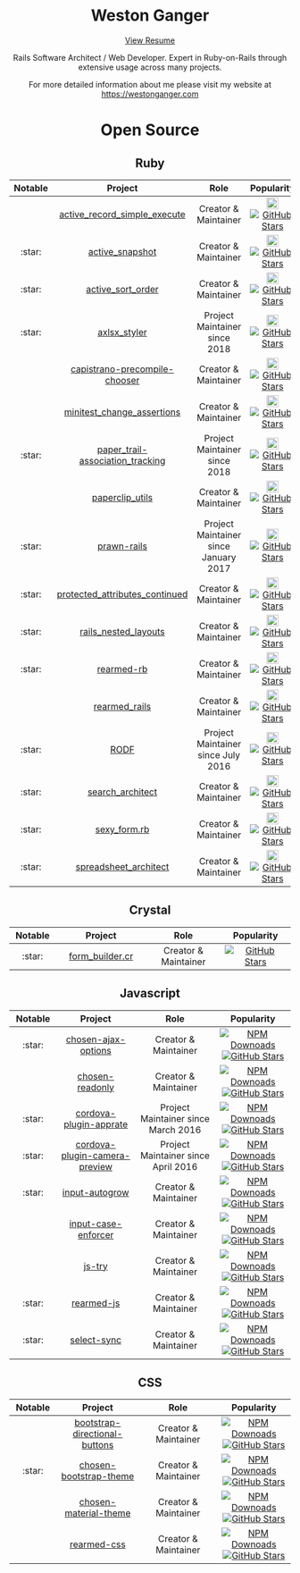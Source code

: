 <h1 align="center">Weston Ganger</h1><p align="center"><a href="https://westonganger.com/resume.pdf">View Resume</a></p><p align="center">Rails Software Architect / Web Developer. Expert in Ruby-on-Rails through extensive usage across many projects.</p><p align="center">For more detailed information about me please visit my website at <a href="https://westonganger.com">https://westonganger.com</a></p><h1 align="center">Open Source</h1><h2 align="center">Ruby</h2><table><thead><th width="100">Notable</th><th width="325">Project</th><th width="325">Role</th><th width="275">Popularity</th></thead><tbody><tr><td align="center"></td><td align="center"><a href="https://github.com/westonganger/active_record_simple_execute">active_record_simple_execute</a></td><td align="center">Creator &amp; Maintainer</td><td align="center"><a target="_blank" href="https://rubygems.org/gems/active_record_simple_execute"><img alt="RubyGems Downloads" border="0" height="21" src="https://ruby-gem-downloads-badge.herokuapp.com/active_record_simple_execute?label=rubygems&amp;type=total&amp;total_label=downloads&amp;color=brightgreen" /></a><a href="https://github.com/westonganger/active_record_simple_execute"><img alt="GitHub Stars" src="https://img.shields.io/github/stars/westonganger/active_record_simple_execute.svg?style=social&amp;label=Star" /></a></td></tr><tr><td align="center">:star:</td><td align="center"><a href="https://github.com/westonganger/active_snapshot">active_snapshot</a></td><td align="center">Creator &amp; Maintainer</td><td align="center"><a target="_blank" href="https://rubygems.org/gems/active_snapshot"><img alt="RubyGems Downloads" border="0" height="21" src="https://ruby-gem-downloads-badge.herokuapp.com/active_snapshot?label=rubygems&amp;type=total&amp;total_label=downloads&amp;color=brightgreen" /></a><a href="https://github.com/westonganger/active_snapshot"><img alt="GitHub Stars" src="https://img.shields.io/github/stars/westonganger/active_snapshot.svg?style=social&amp;label=Star" /></a></td></tr><tr><td align="center">:star:</td><td align="center"><a href="https://github.com/westonganger/active_sort_order">active_sort_order</a></td><td align="center">Creator &amp; Maintainer</td><td align="center"><a target="_blank" href="https://rubygems.org/gems/active_sort_order"><img alt="RubyGems Downloads" border="0" height="21" src="https://ruby-gem-downloads-badge.herokuapp.com/active_sort_order?label=rubygems&amp;type=total&amp;total_label=downloads&amp;color=brightgreen" /></a><a href="https://github.com/westonganger/active_sort_order"><img alt="GitHub Stars" src="https://img.shields.io/github/stars/westonganger/active_sort_order.svg?style=social&amp;label=Star" /></a></td></tr><tr><td align="center">:star:</td><td align="center"><a href="https://github.com/axlsx-styler-gem/axlsx_styler">axlsx_styler</a></td><td align="center">Project Maintainer since 2018</td><td align="center"><a target="_blank" href="https://rubygems.org/gems/axlsx_styler"><img alt="RubyGems Downloads" border="0" height="21" src="https://ruby-gem-downloads-badge.herokuapp.com/axlsx_styler?label=rubygems&amp;type=total&amp;total_label=downloads&amp;color=brightgreen" /></a><a href="https://github.com/axlsx-styler-gem/axlsx_styler"><img alt="GitHub Stars" src="https://img.shields.io/github/stars/axlsx-styler-gem/axlsx_styler.svg?style=social&amp;label=Star" /></a></td></tr><tr><td align="center"></td><td align="center"><a href="https://github.com/westonganger/capistrano-precompile-chooser">capistrano-precompile-chooser</a></td><td align="center">Creator &amp; Maintainer</td><td align="center"><a target="_blank" href="https://rubygems.org/gems/capistrano-precompile-chooser"><img alt="RubyGems Downloads" border="0" height="21" src="https://ruby-gem-downloads-badge.herokuapp.com/capistrano-precompile-chooser?label=rubygems&amp;type=total&amp;total_label=downloads&amp;color=brightgreen" /></a><a href="https://github.com/westonganger/capistrano-precompile-chooser"><img alt="GitHub Stars" src="https://img.shields.io/github/stars/westonganger/capistrano-precompile-chooser.svg?style=social&amp;label=Star" /></a></td></tr><tr><td align="center"></td><td align="center"><a href="https://github.com/westonganger/minitest_change_assertions">minitest_change_assertions</a></td><td align="center">Creator &amp; Maintainer</td><td align="center"><a target="_blank" href="https://rubygems.org/gems/minitest_change_assertions"><img alt="RubyGems Downloads" border="0" height="21" src="https://ruby-gem-downloads-badge.herokuapp.com/minitest_change_assertions?label=rubygems&amp;type=total&amp;total_label=downloads&amp;color=brightgreen" /></a><a href="https://github.com/westonganger/minitest_change_assertions"><img alt="GitHub Stars" src="https://img.shields.io/github/stars/westonganger/minitest_change_assertions.svg?style=social&amp;label=Star" /></a></td></tr><tr><td align="center">:star:</td><td align="center"><a href="https://github.com/westonganger/paper_trail-association_tracking">paper_trail-association_tracking</a></td><td align="center">Project Maintainer since 2018</td><td align="center"><a target="_blank" href="https://rubygems.org/gems/paper_trail-association_tracking"><img alt="RubyGems Downloads" border="0" height="21" src="https://ruby-gem-downloads-badge.herokuapp.com/paper_trail-association_tracking?label=rubygems&amp;type=total&amp;total_label=downloads&amp;color=brightgreen" /></a><a href="https://github.com/westonganger/paper_trail-association_tracking"><img alt="GitHub Stars" src="https://img.shields.io/github/stars/westonganger/paper_trail-association_tracking.svg?style=social&amp;label=Star" /></a></td></tr><tr><td align="center"></td><td align="center"><a href="https://github.com/westonganger/paperclip_utils">paperclip_utils</a></td><td align="center">Creator &amp; Maintainer</td><td align="center"><a target="_blank" href="https://rubygems.org/gems/paperclip_utils"><img alt="RubyGems Downloads" border="0" height="21" src="https://ruby-gem-downloads-badge.herokuapp.com/paperclip_utils?label=rubygems&amp;type=total&amp;total_label=downloads&amp;color=brightgreen" /></a><a href="https://github.com/westonganger/paperclip_utils"><img alt="GitHub Stars" src="https://img.shields.io/github/stars/westonganger/paperclip_utils.svg?style=social&amp;label=Star" /></a></td></tr><tr><td align="center">:star:</td><td align="center"><a href="https://github.com/cortiz/prawn-rails">prawn-rails</a></td><td align="center">Project Maintainer since January 2017</td><td align="center"><a target="_blank" href="https://rubygems.org/gems/prawn-rails"><img alt="RubyGems Downloads" border="0" height="21" src="https://ruby-gem-downloads-badge.herokuapp.com/prawn-rails?label=rubygems&amp;type=total&amp;total_label=downloads&amp;color=brightgreen" /></a><a href="https://github.com/cortiz/prawn-rails"><img alt="GitHub Stars" src="https://img.shields.io/github/stars/cortiz/prawn-rails.svg?style=social&amp;label=Star" /></a></td></tr><tr><td align="center">:star:</td><td align="center"><a href="https://github.com/westonganger/protected_attributes_continued">protected_attributes_continued</a></td><td align="center">Creator &amp; Maintainer</td><td align="center"><a target="_blank" href="https://rubygems.org/gems/protected_attributes_continued"><img alt="RubyGems Downloads" border="0" height="21" src="https://ruby-gem-downloads-badge.herokuapp.com/protected_attributes_continued?label=rubygems&amp;type=total&amp;total_label=downloads&amp;color=brightgreen" /></a><a href="https://github.com/westonganger/protected_attributes_continued"><img alt="GitHub Stars" src="https://img.shields.io/github/stars/westonganger/protected_attributes_continued.svg?style=social&amp;label=Star" /></a></td></tr><tr><td align="center">:star:</td><td align="center"><a href="https://github.com/westonganger/rails_nested_layouts">rails_nested_layouts</a></td><td align="center">Creator &amp; Maintainer</td><td align="center"><a target="_blank" href="https://rubygems.org/gems/rails_nested_layouts"><img alt="RubyGems Downloads" border="0" height="21" src="https://ruby-gem-downloads-badge.herokuapp.com/rails_nested_layouts?label=rubygems&amp;type=total&amp;total_label=downloads&amp;color=brightgreen" /></a><a href="https://github.com/westonganger/rails_nested_layouts"><img alt="GitHub Stars" src="https://img.shields.io/github/stars/westonganger/rails_nested_layouts.svg?style=social&amp;label=Star" /></a></td></tr><tr><td align="center">:star:</td><td align="center"><a href="https://github.com/westonganger/rearmed-rb">rearmed-rb</a></td><td align="center">Creator &amp; Maintainer</td><td align="center"><a target="_blank" href="https://rubygems.org/gems/rearmed"><img alt="RubyGems Downloads" border="0" height="21" src="https://ruby-gem-downloads-badge.herokuapp.com/rearmed?label=rubygems&amp;type=total&amp;total_label=downloads&amp;color=brightgreen" /></a><a href="https://github.com/westonganger/rearmed-rb"><img alt="GitHub Stars" src="https://img.shields.io/github/stars/westonganger/rearmed-rb.svg?style=social&amp;label=Star" /></a></td></tr><tr><td align="center"></td><td align="center"><a href="https://github.com/westonganger/rearmed_rails">rearmed_rails</a></td><td align="center">Creator &amp; Maintainer</td><td align="center"><a target="_blank" href="https://rubygems.org/gems/rearmed_rails"><img alt="RubyGems Downloads" border="0" height="21" src="https://ruby-gem-downloads-badge.herokuapp.com/rearmed_rails?label=rubygems&amp;type=total&amp;total_label=downloads&amp;color=brightgreen" /></a><a href="https://github.com/westonganger/rearmed_rails"><img alt="GitHub Stars" src="https://img.shields.io/github/stars/westonganger/rearmed_rails.svg?style=social&amp;label=Star" /></a></td></tr><tr><td align="center">:star:</td><td align="center"><a href="https://github.com/westonganger/rodf">RODF</a></td><td align="center">Project Maintainer since July 2016</td><td align="center"><a target="_blank" href="https://rubygems.org/gems/rodf"><img alt="RubyGems Downloads" border="0" height="21" src="https://ruby-gem-downloads-badge.herokuapp.com/rodf?label=rubygems&amp;type=total&amp;total_label=downloads&amp;color=brightgreen" /></a><a href="https://github.com/westonganger/rodf"><img alt="GitHub Stars" src="https://img.shields.io/github/stars/westonganger/rodf.svg?style=social&amp;label=Star" /></a></td></tr><tr><td align="center">:star:</td><td align="center"><a href="https://github.com/westonganger/search_architect">search_architect</a></td><td align="center">Creator &amp; Maintainer</td><td align="center"><a target="_blank" href="https://rubygems.org/gems/search_architect"><img alt="RubyGems Downloads" border="0" height="21" src="https://ruby-gem-downloads-badge.herokuapp.com/search_architect?label=rubygems&amp;type=total&amp;total_label=downloads&amp;color=brightgreen" /></a><a href="https://github.com/westonganger/search_architect"><img alt="GitHub Stars" src="https://img.shields.io/github/stars/westonganger/search_architect.svg?style=social&amp;label=Star" /></a></td></tr><tr><td align="center">:star:</td><td align="center"><a href="https://github.com/westonganger/sexy_form.rb">sexy_form.rb</a></td><td align="center">Creator &amp; Maintainer</td><td align="center"><a target="_blank" href="https://rubygems.org/gems/sexy_form"><img alt="RubyGems Downloads" border="0" height="21" src="https://ruby-gem-downloads-badge.herokuapp.com/sexy_form?label=rubygems&amp;type=total&amp;total_label=downloads&amp;color=brightgreen" /></a><a href="https://github.com/westonganger/sexy_form.rb"><img alt="GitHub Stars" src="https://img.shields.io/github/stars/westonganger/sexy_form.rb.svg?style=social&amp;label=Star" /></a></td></tr><tr><td align="center">:star:</td><td align="center"><a href="https://github.com/westonganger/spreadsheet_architect">spreadsheet_architect</a></td><td align="center">Creator &amp; Maintainer</td><td align="center"><a target="_blank" href="https://rubygems.org/gems/spreadsheet_architect"><img alt="RubyGems Downloads" border="0" height="21" src="https://ruby-gem-downloads-badge.herokuapp.com/spreadsheet_architect?label=rubygems&amp;type=total&amp;total_label=downloads&amp;color=brightgreen" /></a><a href="https://github.com/westonganger/spreadsheet_architect"><img alt="GitHub Stars" src="https://img.shields.io/github/stars/westonganger/spreadsheet_architect.svg?style=social&amp;label=Star" /></a></td></tr></tbody></table><h2 align="center">Crystal</h2><table><thead><th width="100">Notable</th><th width="325">Project</th><th width="325">Role</th><th width="275">Popularity</th></thead><tbody><tr><td align="center">:star:</td><td align="center"><a href="https://github.com/westonganger/form_builder.cr">form_builder.cr</a></td><td align="center">Creator &amp; Maintainer</td><td align="center"><a href="https://github.com/westonganger/form_builder.cr"><img alt="GitHub Stars" src="https://img.shields.io/github/stars/westonganger/form_builder.cr.svg?style=social&amp;label=Star" /></a></td></tr></tbody></table><h2 align="center">Javascript</h2><table><thead><th width="100">Notable</th><th width="325">Project</th><th width="325">Role</th><th width="275">Popularity</th></thead><tbody><tr><td align="center">:star:</td><td align="center"><a href="https://github.com/westonganger/chosen-ajax-options">chosen-ajax-options</a></td><td align="center">Creator &amp; Maintainer</td><td align="center"><a href="https://www.npmjs.org/package/chosen-ajax-options"><img alt="NPM Downoads" src="https://img.shields.io/npm/dt/chosen-ajax-options.svg?label=NPM+Downloads" /></a><a href="https://github.com/westonganger/chosen-ajax-options"><img alt="GitHub Stars" src="https://img.shields.io/github/stars/westonganger/chosen-ajax-options.svg?style=social&amp;label=Star" /></a></td></tr><tr><td align="center"></td><td align="center"><a href="https://github.com/westonganger/chosen-readonly">chosen-readonly</a></td><td align="center">Creator &amp; Maintainer</td><td align="center"><a href="https://www.npmjs.org/package/chosen-readonly"><img alt="NPM Downoads" src="https://img.shields.io/npm/dt/chosen-readonly.svg?label=NPM+Downloads" /></a><a href="https://github.com/westonganger/chosen-readonly"><img alt="GitHub Stars" src="https://img.shields.io/github/stars/westonganger/chosen-readonly.svg?style=social&amp;label=Star" /></a></td></tr><tr><td align="center">:star:</td><td align="center"><a href="http://github.com/pushandplay/cordova-plugin-apprate">cordova-plugin-apprate</a></td><td align="center">Project Maintainer since March 2016</td><td align="center"><a href="https://www.npmjs.org/package/cordova-plugin-apprate"><img alt="NPM Downoads" src="https://img.shields.io/npm/dt/cordova-plugin-apprate.svg?label=NPM+Downloads" /></a><a href="https://github.com/pushandplay/cordova-plugin-apprate"><img alt="GitHub Stars" src="https://img.shields.io/github/stars/pushandplay/cordova-plugin-apprate.svg?style=social&amp;label=Star" /></a></td></tr><tr><td align="center">:star:</td><td align="center"><a href="https://github.com/cordova-plugin-camera-preview/cordova-plugin-camera-preview">cordova-plugin-camera-preview</a></td><td align="center">Project Maintainer since April 2016</td><td align="center"><a href="https://www.npmjs.org/package/cordova-plugin-camera-preview"><img alt="NPM Downoads" src="https://img.shields.io/npm/dt/cordova-plugin-camera-preview.svg?label=NPM+Downloads" /></a><a href="https://github.com/cordova-plugin-camera-preview/cordova-plugin-camera-preview"><img alt="GitHub Stars" src="https://img.shields.io/github/stars/cordova-plugin-camera-preview/cordova-plugin-camera-preview.svg?style=social&amp;label=Star" /></a></td></tr><tr><td align="center">:star:</td><td align="center"><a href="https://github.com/westonganger/input-autogrow">input-autogrow</a></td><td align="center">Creator &amp; Maintainer</td><td align="center"><a href="https://www.npmjs.org/package/input-autogrow"><img alt="NPM Downoads" src="https://img.shields.io/npm/dt/input-autogrow.svg?label=NPM+Downloads" /></a><a href="https://github.com/westonganger/input-autogrow"><img alt="GitHub Stars" src="https://img.shields.io/github/stars/westonganger/input-autogrow.svg?style=social&amp;label=Star" /></a></td></tr><tr><td align="center"></td><td align="center"><a href="https://github.com/westonganger/input-case-enforcer">input-case-enforcer</a></td><td align="center">Creator &amp; Maintainer</td><td align="center"><a href="https://www.npmjs.org/package/input-case-enforcer"><img alt="NPM Downoads" src="https://img.shields.io/npm/dt/input-case-enforcer.svg?label=NPM+Downloads" /></a><a href="https://github.com/westonganger/input-case-enforcer"><img alt="GitHub Stars" src="https://img.shields.io/github/stars/westonganger/input-case-enforcer.svg?style=social&amp;label=Star" /></a></td></tr><tr><td align="center"></td><td align="center"><a href="https://github.com/westonganger/js-try">js-try</a></td><td align="center">Creator &amp; Maintainer</td><td align="center"><a href="https://www.npmjs.org/package/js-try"><img alt="NPM Downoads" src="https://img.shields.io/npm/dt/js-try.svg?label=NPM+Downloads" /></a><a href="https://github.com/westonganger/js-try"><img alt="GitHub Stars" src="https://img.shields.io/github/stars/westonganger/js-try.svg?style=social&amp;label=Star" /></a></td></tr><tr><td align="center">:star:</td><td align="center"><a href="https://github.com/westonganger/rearmed-js">rearmed-js</a></td><td align="center">Creator &amp; Maintainer</td><td align="center"><a href="https://www.npmjs.org/package/rearmed-js"><img alt="NPM Downoads" src="https://img.shields.io/npm/dt/rearmed-js.svg?label=NPM+Downloads" /></a><a href="https://github.com/westonganger/rearmed-js"><img alt="GitHub Stars" src="https://img.shields.io/github/stars/westonganger/rearmed-js.svg?style=social&amp;label=Star" /></a></td></tr><tr><td align="center">:star:</td><td align="center"><a href="https://github.com/westonganger/select-sync">select-sync</a></td><td align="center">Creator &amp; Maintainer</td><td align="center"><a href="https://www.npmjs.org/package/select-sync"><img alt="NPM Downoads" src="https://img.shields.io/npm/dt/select-sync.svg?label=NPM+Downloads" /></a><a href="https://github.com/westonganger/select-sync"><img alt="GitHub Stars" src="https://img.shields.io/github/stars/westonganger/select-sync.svg?style=social&amp;label=Star" /></a></td></tr></tbody></table><h2 align="center">CSS</h2><table><thead><th width="100">Notable</th><th width="325">Project</th><th width="325">Role</th><th width="275">Popularity</th></thead><tbody><tr><td align="center"></td><td align="center"><a href="https://github.com/westonganger/bootstrap-directional-buttons">bootstrap-directional-buttons</a></td><td align="center">Creator &amp; Maintainer</td><td align="center"><a href="https://www.npmjs.org/package/bootstrap-directional-buttons"><img alt="NPM Downoads" src="https://img.shields.io/npm/dt/bootstrap-directional-buttons.svg?label=NPM+Downloads" /></a><a href="https://github.com/westonganger/bootstrap-directional-buttons"><img alt="GitHub Stars" src="https://img.shields.io/github/stars/westonganger/bootstrap-directional-buttons.svg?style=social&amp;label=Star" /></a></td></tr><tr><td align="center">:star:</td><td align="center"><a href="https://github.com/westonganger/chosen-bootstrap-theme">chosen-bootstrap-theme</a></td><td align="center">Creator &amp; Maintainer</td><td align="center"><a href="https://www.npmjs.org/package/chosen-bootstrap-theme"><img alt="NPM Downoads" src="https://img.shields.io/npm/dt/chosen-bootstrap-theme.svg?label=NPM+Downloads" /></a><a href="https://github.com/westonganger/chosen-bootstrap-theme"><img alt="GitHub Stars" src="https://img.shields.io/github/stars/westonganger/chosen-bootstrap-theme.svg?style=social&amp;label=Star" /></a></td></tr><tr><td align="center"></td><td align="center"><a href="https://github.com/westonganger/chosen-material-theme">chosen-material-theme</a></td><td align="center">Creator &amp; Maintainer</td><td align="center"><a href="https://www.npmjs.org/package/chosen-material-theme"><img alt="NPM Downoads" src="https://img.shields.io/npm/dt/chosen-material-theme.svg?label=NPM+Downloads" /></a><a href="https://github.com/westonganger/chosen-material-theme"><img alt="GitHub Stars" src="https://img.shields.io/github/stars/westonganger/chosen-material-theme.svg?style=social&amp;label=Star" /></a></td></tr><tr><td align="center"></td><td align="center"><a href="https://github.com/westonganger/rearmed-css">rearmed-css</a></td><td align="center">Creator &amp; Maintainer</td><td align="center"><a href="https://www.npmjs.org/package/rearmed-css"><img alt="NPM Downoads" src="https://img.shields.io/npm/dt/rearmed-css.svg?label=NPM+Downloads" /></a><a href="https://github.com/westonganger/rearmed-css"><img alt="GitHub Stars" src="https://img.shields.io/github/stars/westonganger/rearmed-css.svg?style=social&amp;label=Star" /></a></td></tr></tbody></table>
